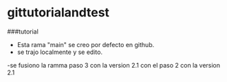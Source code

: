 # gittutorialandtest
###tutorial
- Esta rama "main" se creo por defecto en github.
- se trajo localmente y se edito.












-se fusiono la ramma paso 3 con la version 2.1 con el paso 2 con la version 2.1
